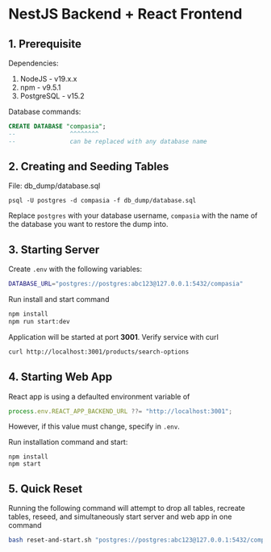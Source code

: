# NestJS Backend + React Frontend

## 1. Prerequisite

Dependencies:

1. NodeJS - v19.x.x
2. npm - v9.5.1
3. PostgreSQL - v15.2

Database commands:

```sql
CREATE DATABASE "compasia";
--               ^^^^^^^^
--               can be replaced with any database name
```

## 2. Creating and Seeding Tables

File: db_dump/database.sql

```
psql -U postgres -d compasia -f db_dump/database.sql
```

Replace `postgres` with your database username, `compasia` with the name of the database you want to restore the dump into.

## 3. Starting Server

Create `.env` with the following variables:

```sh
DATABASE_URL="postgres://postgres:abc123@127.0.0.1:5432/compasia"
```

Run install and start command

```sh
npm install
npm run start:dev
```

Application will be started at port **3001**. Verify service with curl

```sh
curl http://localhost:3001/products/search-options
```

## 4. Starting Web App

React app is using a defaulted environment variable of

```typescript
process.env.REACT_APP_BACKEND_URL ??= "http://localhost:3001";
```

However, if this value must change, specify in `.env`.

Run installation command and start:

```
npm install
npm start
```

## 5. Quick Reset

Running the following command will attempt to drop all tables, recreate tables, reseed, and simultaneously start server and web app in one command

```sh
bash reset-and-start.sh "postgres://postgres:abc123@127.0.0.1:5432/compasia"
```
